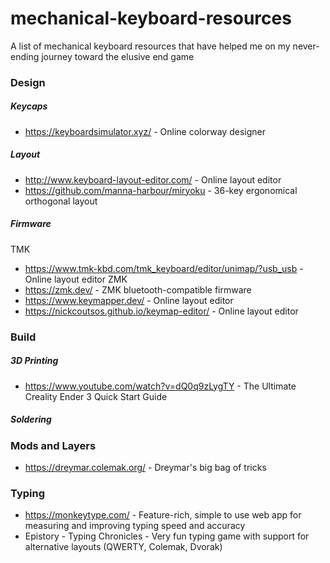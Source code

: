# mechanical-keyboard-resources
 A list of mechanical keyboard resources that have helped me on my never-ending journey toward the elusive end game

### Design



##### Keycaps
- https://keyboardsimulator.xyz/ - Online colorway designer

##### Layout
- http://www.keyboard-layout-editor.com/ - Online layout editor
- https://github.com/manna-harbour/miryoku - 36-key ergonomical orthogonal layout

##### Firmware
TMK
- https://www.tmk-kbd.com/tmk_keyboard/editor/unimap/?usb_usb - Online layout editor
ZMK
- https://zmk.dev/ - ZMK bluetooth-compatible firmware
- https://www.keymapper.dev/ - Online layout editor
- https://nickcoutsos.github.io/keymap-editor/ - Online layout editor

### Build
##### 3D Printing
- https://www.youtube.com/watch?v=dQ0q9zLygTY - The Ultimate Creality Ender 3 Quick Start Guide

##### Soldering

### Mods and Layers
- https://dreymar.colemak.org/ - Dreymar's big bag of tricks

### Typing
- https://monkeytype.com/ - Feature-rich, simple to use web app for measuring and improving typing speed and accuracy
- Epistory - Typing Chronicles - Very fun typing game with support for alternative layouts (QWERTY, Colemak, Dvorak)
